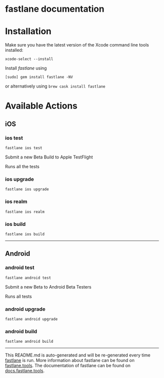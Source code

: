 fastlane documentation
================
# Installation

Make sure you have the latest version of the Xcode command line tools installed:

```
xcode-select --install
```

Install _fastlane_ using
```
[sudo] gem install fastlane -NV
```
or alternatively using `brew cask install fastlane`

# Available Actions
## iOS
### ios test
```
fastlane ios test
```
Submit a new Beta Build to Apple TestFlight

Runs all the tests
### ios upgrade
```
fastlane ios upgrade
```

### ios realm
```
fastlane ios realm
```

### ios build
```
fastlane ios build
```


----

## Android
### android test
```
fastlane android test
```
Submit a new Beta to Android Beta Testers

Runs all tests
### android upgrade
```
fastlane android upgrade
```

### android build
```
fastlane android build
```


----

This README.md is auto-generated and will be re-generated every time [fastlane](https://fastlane.tools) is run.
More information about fastlane can be found on [fastlane.tools](https://fastlane.tools).
The documentation of fastlane can be found on [docs.fastlane.tools](https://docs.fastlane.tools).
